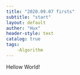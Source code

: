 ```yaml
---
title: "2020.09.07 firsts"
subtitle: "start"
layout: default
auther: "Hux"
header-style: text
catalog: true
tags:
    -Algorithm
---
```


Hellow World!



